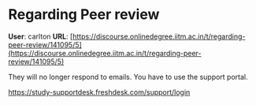 # Regarding Peer review

**User**: carlton
**URL**: [https://discourse.onlinedegree.iitm.ac.in/t/regarding-peer-review/141095/5](https://discourse.onlinedegree.iitm.ac.in/t/regarding-peer-review/141095/5)

They will no longer respond to emails. You have to use the support portal.

<https://study-supportdesk.freshdesk.com/support/login>
